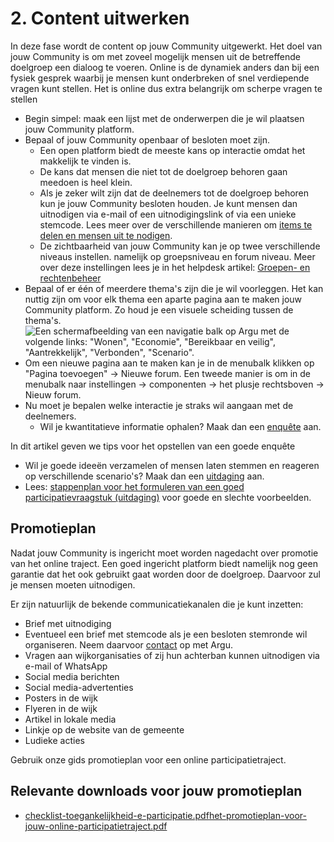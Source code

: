 # 2. Content uitwerken

In deze fase wordt de content op jouw Community uitgewerkt. Het doel van jouw Community is om met zoveel mogelijk mensen uit de betreffende doelgroep een dialoog te voeren. Online is de dynamiek anders dan bij een fysiek gesprek waarbij je mensen kunt onderbreken of snel verdiepende vragen kunt stellen. Het is online dus extra belangrijk om scherpe vragen te stellen

- Begin simpel: maak een lijst met de onderwerpen die je wil plaatsen jouw Community platform.
- Bepaal of jouw Community openbaar of besloten moet zijn.
  - Een open platform biedt de meeste kans op interactie omdat het makkelijk te vinden is.
  - De kans dat mensen die niet tot de doelgroep behoren gaan meedoen is heel klein.
  - Als je zeker wilt zijn dat de deelnemers tot de doelgroep behoren kun je jouw Community besloten houden. Je kunt mensen dan uitnodigen via e-mail of een uitnodigingslink of via een unieke stemcode. Lees meer over de verschillende manieren om [items te delen en mensen uit te nodigen](https://argu.co/argu/t/10528).
  - De zichtbaarheid van jouw Community kan je op twee verschillende niveaus instellen. namelijk op groepsniveau en forum niveau. Meer over deze instellingen lees je in het helpdesk artikel: [Groepen- en rechtenbeheer](https://argu.co/argu/t/10536)
- Bepaal of er één of meerdere thema's zijn die je wil voorleggen. Het kan nuttig zijn om voor elk thema een aparte pagina aan te maken jouw Community platform. Zo houd je een visuele scheiding tussen de thema's.
  ![Een schermafbeelding van een navigatie balk op Argu met de volgende links: "Wonen", "Economie", "Bereikbaar en veilig", "Aantrekkelijk", "Verbonden", "Scenario".](https://dptr8y9slmfgv.cloudfront.net/academy/images/content-uitwerken0.jpg)
- Om een nieuwe pagina aan te maken kan je in de menubalk klikken op "Pagina toevoegen" → Nieuwe forum. Een tweede manier is om in de menubalk naar instellingen → componenten → het plusje rechtsboven → Nieuw forum.
- Nu moet je bepalen welke interactie je straks wil aangaan met de deelnemers.
  - Wil je kwantitatieve informatie ophalen? Maak dan een [enquête](https://argu.co/academy/online-participatie/participatie-instrumenten/enquete) aan.

In dit artikel geven we tips voor het opstellen van een goede enquête
  - Wil je goede ideeën verzamelen of mensen laten stemmen en reageren op verschillende scenario's? Maak dan een [uitdaging](https://argu.co/academy/online-participatie/participatie-instrumenten/uitdaging) aan.
  - Lees: [stappenplan voor het formuleren van een goed participatievraagstuk (uitdaging)](https://argu.co/argu/posts/11007) voor goede en slechte voorbeelden.

## Promotieplan

Nadat jouw Community is ingericht moet worden nagedacht over promotie van het online traject. Een goed ingericht platform biedt namelijk nog geen garantie dat het ook gebruikt gaat worden door de doelgroep. Daarvoor zul je mensen moeten uitnodigen.

Er zijn natuurlijk de bekende communicatiekanalen die je kunt inzetten:

- Brief met uitnodiging
- Eventueel een brief met stemcode als je een besloten stemronde wil organiseren. Neem daarvoor [contact](mailto:info@argu.co) op met Argu.
- Vragen aan wijkorganisaties of zij hun achterban kunnen uitnodigen via e-mail of WhatsApp
- Social media berichten
- Social media-advertenties
- Posters in de wijk
- Flyeren in de wijk
- Artikel in lokale media
- Linkje op de website van de gemeente
- Ludieke acties

Gebruik onze gids promotieplan voor een online participatietraject.

## Relevante downloads voor jouw promotieplan

- [checklist-toegankelijkheid-e-participatie.pdf](https://dptr8y9slmfgv.cloudfront.net/academy/documents/checklist-toegankelijkheid-e-participatie.pdf "checklist-toegankelijkheid-e-participatie.pdf")[](https://dptr8y9slmfgv.cloudfront.net/academy/documents/checklist-toegankelijkheid-e-participatie.pdf)[het-promotieplan-voor-jouw-online-participatietraject.pdf](https://dptr8y9slmfgv.cloudfront.net/academy/documents/het-promotieplan-voor-jouw-online-participatietraject.pdf "het-promotieplan-voor-jouw-online-participatietraject.pdf")[](https://dptr8y9slmfgv.cloudfront.net/academy/documents/het-promotieplan-voor-jouw-online-participatietraject.pdf)
